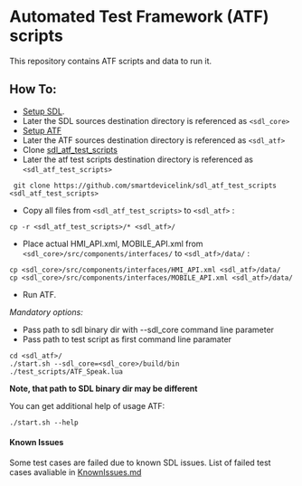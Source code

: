 # Automated Test Framework (ATF) scripts
This repository contains ATF scripts and data to run it.

## How To:

* [Setup SDL](https://github.com/smartdevicelink/sdl_core/blob/master/README.md). 
 * Later the SDL sources destination directory is referenced as `<sdl_core>`  
* [Setup ATF](https://github.com/smartdevicelink/sdl_atf/blob/develop/README.md)
 * Later the ATF sources destination directory is referenced as `<sdl_atf>` 
* Clone [sdl_atf_test_scripts](https://github.com/smartdevicelink/sdl_atf)
 * Later the atf test scripts destination directory is referenced as `<sdl_atf_test_scripts>`

``` git clone https://github.com/smartdevicelink/sdl_atf_test_scripts <sdl_atf_test_scripts>```
* Copy all files from `<sdl_atf_test_scripts>` to `<sdl_atf>` : 

``` cp -r <sdl_atf_test_scripts>/* <sdl_atf>/ ```
* Place actual HMI_API.xml, MOBILE_API.xml from `<sdl_core>/src/components/interfaces/` to `<sdl_atf>/data/` : 

```
cp <sdl_core>/src/components/interfaces/HMI_API.xml <sdl_atf>/data/
cp <sdl_core>/src/components/interfaces/MOBILE_API.xml <sdl_atf>/data/
```  
* Run ATF.

 _Mandatory options:_
  * Pass path to sdl binary dir with --sdl_core command line parameter
  * Pass path to test script as first command line paramater
```
cd <sdl_atf>/
./start.sh --sdl_core=<sdl_core>/build/bin  ./test_scripts/ATF_Speak.lua
```

__Note, that path to SDL binary dir may be different__

You can get additional help of usage ATF: 
```
./start.sh --help
```

#### Known Issues
Some test cases are failed due to known SDL issues. List of failed test cases avaliable in
[KnownIssues.md](https://github.com/LuxoftAKutsan/sdl_atf_test_scripts/blob/master/KnownIssues.md)
